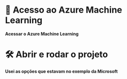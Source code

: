 # 📁 Acesso ao Azure Machine Learning



**Acessar o Azure Machine Learning**

# 🛠️ Abrir e rodar o projeto

**Usei as opções que estavam no exemplo da Microsoft**
